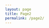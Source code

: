```yaml
---
layout: page
title: Page2
permalink: /page2/
---
```


<script
	type="module"
	src="https://gradio.s3-us-west-2.amazonaws.com/3.39.0/gradio.js"
></script>

<gradio-app src="https://osiria-deberta-italian-question-answering.hf.space"></gradio-app>
